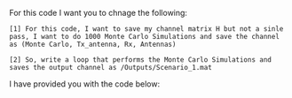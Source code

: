 For this code I want you to chnage the following:

```
[1] For this code, I want to save my channel matrix H but not a sinle pass, I want to do 1000 Monte Carlo Simulations and save the channel as (Monte Carlo, Tx_antenna, Rx, Antennas)

[2] So, write a loop that performs the Monte Carlo Simulations and saves the output channel as /Outputs/Scenario_1.mat

```

I have provided you with the code below:

